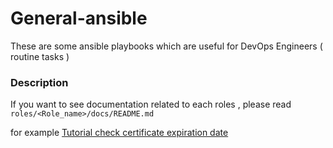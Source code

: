 # General-ansible
These are some ansible playbooks which are useful for DevOps Engineers ( routine tasks ) 

### Description


If you want to see documentation related to each roles , please read `roles/<Role_name>/docs/README.md`

for example [Tutorial check certificate expiration date](./roles/checkCertificateExpiritaionDate/docs/README.md)
